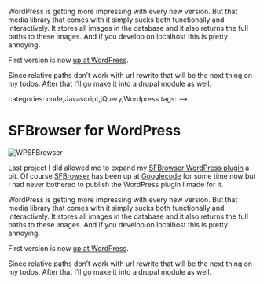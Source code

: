 <!--
  id: 756
  date: 2010-11-19T02:38:25
  modified: 2016-12-14T20:16:18
  slug: sfbrowser-for-wordpress
  type: post
  excerpt: <p>Last project I did allowed me to expand my SFBrowser WordPress plugin a bit. Of course SFBrowser has been up at Googlecode for some time now but I had never bothered to publish the WordPress plugin I made for it.</p> 
  content: <p><img src="/wordpress/wp-content/uploads/WPSFBrowser.jpg" alt="WPSFBrowser" class="left" /></p> <p>Last project I did allowed me to expand my <a href="http://wordpress.org/extend/plugins/sfbrowser/">SFBrowser WordPress plugin</a> a bit. Of course <a href="http://sfbrowser.ronvalstar.nl/">SFBrowser</a> has been up at <a href="http://code.google.com/p/sfbrowser/">Googlecode</a> for some time now but I had never bothered to publish the WordPress plugin I made for it.</p> <p><!--more--></p> <p>WordPress is getting more impressing with every new version. But that media library that comes with it simply sucks both functionally and interactively. It stores all images in the database and it also returns the full paths to these images. And if you develop on localhost this is pretty annoying.</p> <p>First version is now <a href="http://wordpress.org/extend/plugins/sfbrowser/">up at WordPress</a>.</p> <p>Since relative paths don&#8217;t work with url rewrite that will be the next thing on my todos. After that I&#8217;ll go make it into a drupal module as well.</p> 
  categories: code,Javascript,jQuery,Wordpress
  tags: 
-->

# SFBrowser for WordPress

<p><img src="/wordpress/wp-content/uploads/WPSFBrowser.jpg" alt="WPSFBrowser" class="left" /></p>
<p>Last project I did allowed me to expand my <a href="http://wordpress.org/extend/plugins/sfbrowser/">SFBrowser WordPress plugin</a> a bit. Of course <a href="http://sfbrowser.ronvalstar.nl/">SFBrowser</a> has been up at <a href="http://code.google.com/p/sfbrowser/">Googlecode</a> for some time now but I had never bothered to publish the WordPress plugin I made for it.</p>
<p><!--more--></p>
<p>WordPress is getting more impressing with every new version. But that media library that comes with it simply sucks both functionally and interactively. It stores all images in the database and it also returns the full paths to these images. And if you develop on localhost this is pretty annoying.</p>
<p>First version is now <a href="http://wordpress.org/extend/plugins/sfbrowser/">up at WordPress</a>.</p>
<p>Since relative paths don&#8217;t work with url rewrite that will be the next thing on my todos. After that I&#8217;ll go make it into a drupal module as well.</p>

